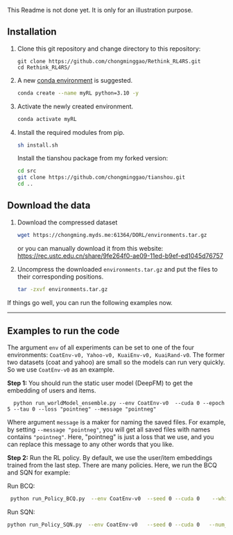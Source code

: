 
This Readme is not done yet. It is only for an illustration purpose.

## Installation

1. Clone this git repository and change directory to this repository:

    ```shell
    git clone https://github.com/chongminggao/Rethink_RL4RS.git
    cd Rethink_RL4RS/
    ```

2. A new [conda environment](https://docs.conda.io/projects/conda/en/latest/user-guide/concepts/environments.html) is suggested. 

    ```bash
    conda create --name myRL python=3.10 -y
    ```

3. Activate the newly created environment.

    ```bash
    conda activate myRL
    ```

4. Install the required modules from pip.

    ```bash
    sh install.sh
    ```
   Install the tianshou package from my forked version:
   ```bash
   cd src
   git clone https://github.com/chongminggao/tianshou.git
   cd ..
   ```


## Download the data
1. Download the compressed dataset

    ```bash 
    wget https://chongming.myds.me:61364/DORL/environments.tar.gz
    ```
   or you can manually download it from this website:
   https://rec.ustc.edu.cn/share/9fe264f0-ae09-11ed-b9ef-ed1045d76757
   


2. Uncompress the downloaded `environments.tar.gz` and put the files to their corresponding positions.

   ```bash
   tar -zxvf environments.tar.gz
   ```

If things go well, you can run the following examples now.

---
## Examples to run the code

The argument `env` of all experiments can be set to one of the four environments: `CoatEnv-v0, Yahoo-v0, KuaiEnv-v0, KuaiRand-v0`. The former two datasets (coat and yahoo) are small so the models can run very quickly.
So we use `CoatEnv-v0` as an example.

**Step 1:** You should run the static user model (DeepFM) to get the embedding of users and items. 
```shell
  python run_worldModel_ensemble.py --env CoatEnv-v0  --cuda 0 --epoch 5 --tau 0 --loss "pointneg" --message "pointneg"
```
Where argument `message` is a maker for naming the saved files. For example, by setting `--message "pointneg"`, you will get all saved files with names contains `"pointneg"`. Here, "pointneg" is just a loss that we use, and you can replace this message to any other words that you like.   

**Step 2:** Run the RL policy. By default, we use the user/item embeddings trained from the last step. There are many policies. Here, we run the BCQ and SQN for example:

Run BCQ:
   ```bash 
    python run_Policy_BCQ.py  --env CoatEnv-v0  --seed 0 --cuda 0    --which_tracker avg --reward_handle "cat"  --unlikely-action-threshold 0.6 --window_size 3 --read_message "pointneg"  --message "BCQ"
   ```
Run SQN:
   ```bash
   python run_Policy_SQN.py  --env CoatEnv-v0   --seed 0 --cuda 0   --num_leave_compute 1 --leave_threshold 0 --which_tracker avg --reward_handle "cat"  --window_size 3 --read_message "pointneg"  --message "SQN"
   ```






